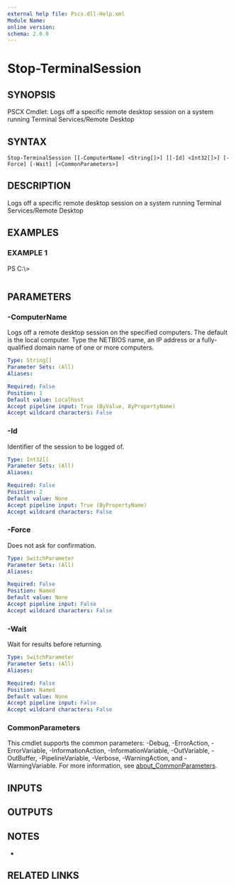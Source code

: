 ```yaml
---
external help file: Pscx.dll-Help.xml
Module Name:
online version:
schema: 2.0.0
---
```


# Stop-TerminalSession

## SYNOPSIS
PSCX Cmdlet: Logs off a specific remote desktop session on a system running Terminal Services/Remote Desktop

## SYNTAX

```
Stop-TerminalSession [[-ComputerName] <String[]>] [[-Id] <Int32[]>] [-Force] [-Wait] [<CommonParameters>]
```

## DESCRIPTION
Logs off a specific remote desktop session on a system running Terminal Services/Remote Desktop

## EXAMPLES

### EXAMPLE 1
PS C:\\\>

```

```

## PARAMETERS

### -ComputerName
Logs off a remote desktop session on the specified computers.
The default is the local computer.
Type the NETBIOS name, an IP address or a fully-qualified domain name of one or more computers.

```yaml
Type: String[]
Parameter Sets: (All)
Aliases:

Required: False
Position: 1
Default value: Localhost
Accept pipeline input: True (ByValue, ByPropertyName)
Accept wildcard characters: False
```

### -Id
Identifier of the session to be logged of.

```yaml
Type: Int32[]
Parameter Sets: (All)
Aliases:

Required: False
Position: 2
Default value: None
Accept pipeline input: True (ByPropertyName)
Accept wildcard characters: False
```

### -Force
Does not ask for confirmation.

```yaml
Type: SwitchParameter
Parameter Sets: (All)
Aliases:

Required: False
Position: Named
Default value: None
Accept pipeline input: False
Accept wildcard characters: False
```

### -Wait
Wait for results before returning.

```yaml
Type: SwitchParameter
Parameter Sets: (All)
Aliases:

Required: False
Position: Named
Default value: None
Accept pipeline input: False
Accept wildcard characters: False
```

### CommonParameters
This cmdlet supports the common parameters: -Debug, -ErrorAction, -ErrorVariable, -InformationAction, -InformationVariable, -OutVariable, -OutBuffer, -PipelineVariable, -Verbose, -WarningAction, and -WarningVariable. For more information, see [about_CommonParameters](http://go.microsoft.com/fwlink/?LinkID=113216).

## INPUTS

## OUTPUTS

## NOTES
*

## RELATED LINKS
